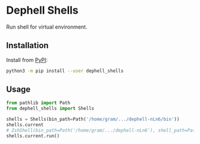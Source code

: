 # Dephell Shells

Run shell for virtual environment.

## Installation

Install from [PyPI](https://pypi.org/project/dephell-shells/):

```bash
python3 -m pip install --user dephell_shells
```

## Usage

```python
from pathlib import Path
from dephell_shells import Shells

shells = Shells(bin_path=Path('/home/gram/.../dephell-nLn6/bin'))
shells.current
# ZshShell(bin_path=Path('/home/gram/.../dephell-nLn6'), shell_path=Path('/usr/bin/zsh'))
shells.current.run()
```
